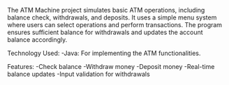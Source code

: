 The ATM Machine project simulates basic ATM operations, including balance check, withdrawals, and deposits.
It uses a simple menu system where users can select operations and perform transactions. The program ensures 
sufficient balance for withdrawals and updates the account balance accordingly.

Technology Used:
-Java: For implementing the ATM functionalities.

Features:
-Check balance
-Withdraw money
-Deposit money
-Real-time balance updates
-Input validation for withdrawals
